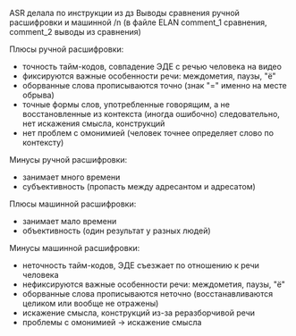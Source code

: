 ASR делала по инструкции из дз
Выводы сравнения ручной расшифровки и машинной /n
(в файле ELAN comment_1 сравнения, comment_2 выводы из сравнения)


Плюсы ручной расшифровки:
- точность тайм-кодов, совпадение ЭДЕ с речью человека на видео
- фиксируются важные особенности речи: междометия, паузы, "ё"
- оборванные слова прописываются точно (знак "=" именно на месте обрыва)
- точные формы слов, употребленные говорящим, а не восстановленные из контекста (иногда ошибочно)
  следовательно, нет искажения смысла, конструкций
- нет проблем с омонимией (человек точнее определяет слово по контексту)

Минусы ручной расшифровки:
- занимает много времени
- субъективность (пропасть между адресантом и адресатом)

Плюсы машинной расшифровки:
- занимает мало времени
- объективность (один результат у разных людей)

Минусы машинной расшифровки:
- неточность тайм-кодов, ЭДЕ съезжает по отношению к речи человека
- нефиксируются важные особенности речи: междометия, паузы, "ё"
- оборванные слова прописываются неточно (восстанавливаются целиком или вообще не отражены)
- искажение смысла, конструкций из-за реразборчивой речи
- проблемы с омонимией -> искажение смысла

   

